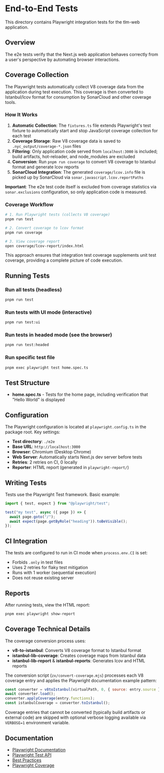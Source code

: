 # End-to-End Tests

This directory contains Playwright integration tests for the tlm-web application.

## Overview

The e2e tests verify that the Next.js web application behaves correctly from a user's perspective by automating browser interactions.

## Coverage Collection

The Playwright tests automatically collect V8 coverage data from the application during test execution. This coverage is then converted to Istanbul/lcov format for consumption by SonarCloud and other coverage tools.

### How It Works

1. **Automatic Collection**: The `fixtures.ts` file extends Playwright's test fixture to automatically start and stop JavaScript coverage collection for each test
2. **Coverage Storage**: Raw V8 coverage data is saved to `.nyc_output/coverage-*.json` files
3. **Filtering**: Only application code served from `localhost:3000` is included; build artifacts, hot-reloader, and node_modules are excluded
4. **Conversion**: Run `pnpm run coverage` to convert V8 coverage to Istanbul format and generate lcov reports
5. **SonarCloud Integration**: The generated `coverage/lcov.info` file is picked up by SonarCloud via `sonar.javascript.lcov.reportPaths`

**Important**: The e2e test code itself is excluded from coverage statistics via `sonar.exclusions` configuration, so only application code is measured.

### Coverage Workflow

```bash
# 1. Run Playwright tests (collects V8 coverage)
pnpm run test

# 2. Convert coverage to lcov format
pnpm run coverage

# 3. View coverage report
open coverage/lcov-report/index.html
```

This approach ensures that integration test coverage supplements unit test coverage, providing a complete picture of code execution.

## Running Tests

### Run all tests (headless)

```bash
pnpm run test
```

### Run tests with UI mode (interactive)

```bash
pnpm run test:ui
```

### Run tests in headed mode (see the browser)

```bash
pnpm run test:headed
```

### Run specific test file

```bash
pnpm exec playwright test home.spec.ts
```

## Test Structure

- **home.spec.ts** - Tests for the home page, including verification that "Hello World" is displayed

## Configuration

The Playwright configuration is located at `playwright.config.ts` in the package root. Key settings:

- **Test directory**: `./e2e`
- **Base URL**: `http://localhost:3000`
- **Browser**: Chromium (Desktop Chrome)
- **Web Server**: Automatically starts Next.js dev server before tests
- **Retries**: 2 retries on CI, 0 locally
- **Reporter**: HTML report (generated in `playwright-report/`)

## Writing Tests

Tests use the Playwright Test framework. Basic example:

```typescript
import { test, expect } from "@playwright/test";

test("my test", async ({ page }) => {
  await page.goto("/");
  await expect(page.getByRole("heading")).toBeVisible();
});
```

## CI Integration

The tests are configured to run in CI mode when `process.env.CI` is set:

- Forbids `.only` in test files
- Uses 2 retries for flaky test mitigation
- Runs with 1 worker (sequential execution)
- Does not reuse existing server

## Reports

After running tests, view the HTML report:

```bash
pnpm exec playwright show-report
```

## Coverage Technical Details

The coverage conversion process uses:

- **v8-to-istanbul**: Converts V8 coverage format to Istanbul format
- **istanbul-lib-coverage**: Creates coverage maps from Istanbul data
- **istanbul-lib-report** & **istanbul-reports**: Generates lcov and HTML reports

The conversion script (`zx/convert-coverage.mjs`) processes each V8 coverage entry and applies the Playwright documentation example pattern:

```javascript
const converter = v8toIstanbul(virtualPath, 0, { source: entry.source });
await converter.load();
converter.applyCoverage(entry.functions);
const istanbulCoverage = converter.toIstanbul();
```

Coverage entries that cannot be converted (typically build artifacts or external code) are skipped with optional verbose logging available via `VERBOSE=1` environment variable.

## Documentation

- [Playwright Documentation](https://playwright.dev)
- [Playwright Test API](https://playwright.dev/docs/api/class-test)
- [Best Practices](https://playwright.dev/docs/best-practices)
- [Playwright Coverage](https://playwright.dev/docs/api/class-coverage)
